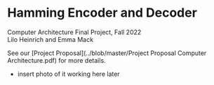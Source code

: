 # Hamming Encoder and Decoder  
Computer Architecture Final Project, Fall 2022  
Lilo Heinrich and Emma Mack  

See our [Project Proposal](../blob/master/Project Proposal Computer Architecture.pdf) for more details.

- insert photo of it working here later

